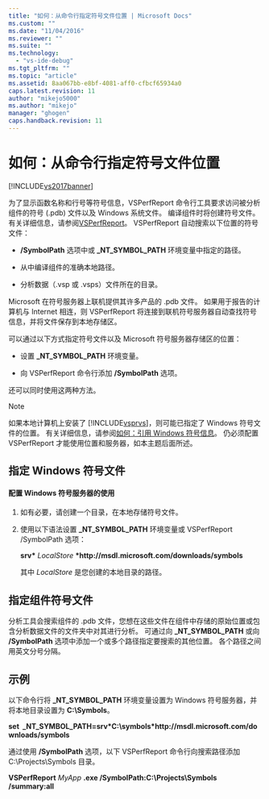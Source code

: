 ```yaml
---
title: "如何：从命令行指定符号文件位置 | Microsoft Docs"
ms.custom: ""
ms.date: "11/04/2016"
ms.reviewer: ""
ms.suite: ""
ms.technology: 
  - "vs-ide-debug"
ms.tgt_pltfrm: ""
ms.topic: "article"
ms.assetid: 8aa067bb-e8bf-4081-aff0-cfbcf65934a0
caps.latest.revision: 11
author: "mikejo5000"
ms.author: "mikejo"
manager: "ghogen"
caps.handback.revision: 11
---
```

# 如何：从命令行指定符号文件位置
[!INCLUDE[vs2017banner](../code-quality/includes/vs2017banner.md)]

为了显示函数名称和行号等符号信息，VSPerfReport 命令行工具要求访问被分析组件的符号 \(.pdb\) 文件以及 Windows 系统文件。  编译组件时将创建符号文件。  有关详细信息，请参阅[VSPerfReport](../profiling/vsperfreport.md)。  VSPerfReport 自动搜索以下位置的符号文件：  
  
-   **\/SymbolPath** 选项中或 **\_NT\_SYMBOL\_PATH** 环境变量中指定的路径。  
  
-   从中编译组件的准确本地路径。  
  
-   分析数据（.vsp 或 .vsps）文件所在的目录。  
  
 Microsoft 在符号服务器上联机提供其许多产品的 .pdb 文件。  如果用于报告的计算机与 Internet 相连，则 VSPerfReport 将连接到联机符号服务器自动查找符号信息，并将文件保存到本地存储区。  
  
 可以通过以下方式指定符号文件以及 Microsoft 符号服务器存储区的位置：  
  
-   设置 **\_NT\_SYMBOL\_PATH** 环境变量。  
  
-   向 VSPerfReport 命令行添加 **\/SymbolPath** 选项。  
  
 还可以同时使用这两种方法。  
  
> [!NOTE]
>  如果本地计算机上安装了 [!INCLUDE[vsprvs](../code-quality/includes/vsprvs_md.md)]，则可能已指定了 Windows 符号文件的位置。  有关详细信息，请参阅[如何：引用 Windows 符号信息](../profiling/how-to-reference-windows-symbol-information.md)。  仍必须配置 VSPerfReport 才能使用位置和服务器，如本主题后面所述。  
  
## 指定 Windows 符号文件  
  
#### 配置 Windows 符号服务器的使用  
  
1.  如有必要，请创建一个目录，在本地存储符号文件。  
  
2.  使用以下语法设置 **\_NT\_SYMBOL\_PATH** 环境变量或 VSPerfReport \/SymbolPath 选项：  
  
     **srv\*** *LocalStore* **\*http:\/\/msdl.microsoft.com\/downloads\/symbols**  
  
     其中 *LocalStore* 是您创建的本地目录的路径。  
  
## 指定组件符号文件  
 分析工具会搜索组件的 .pdb 文件，您想在这些文件在组件中存储的原始位置或包含分析数据文件的文件夹中对其进行分析。  可通过向 **\_NT\_SYMBOL\_PATH** 或向 **\/SymbolPath** 选项中添加一个或多个路径指定要搜索的其他位置。  各个路径之间用英文分号分隔。  
  
## 示例  
 以下命令行将 **\_NT\_SYMBOL\_PATH** 环境变量设置为 Windows 符号服务器，并将本地目录设置为 **C:\\Symbols**。  
  
 **set  \_NT\_SYMBOL\_PATH\=srv\*C:\\symbols\*http:\/\/msdl.microsoft.com\/downloads\/symbols**  
  
 通过使用 **\/SymbolPath** 选项，以下 VSPerfReport 命令行向搜索路径添加 C:\\Projects\\Symbols 目录。  
  
 **VSPerfReport**  *MyApp* **.exe \/SymbolPath:C:\\Projects\\Symbols \/summary:all**
